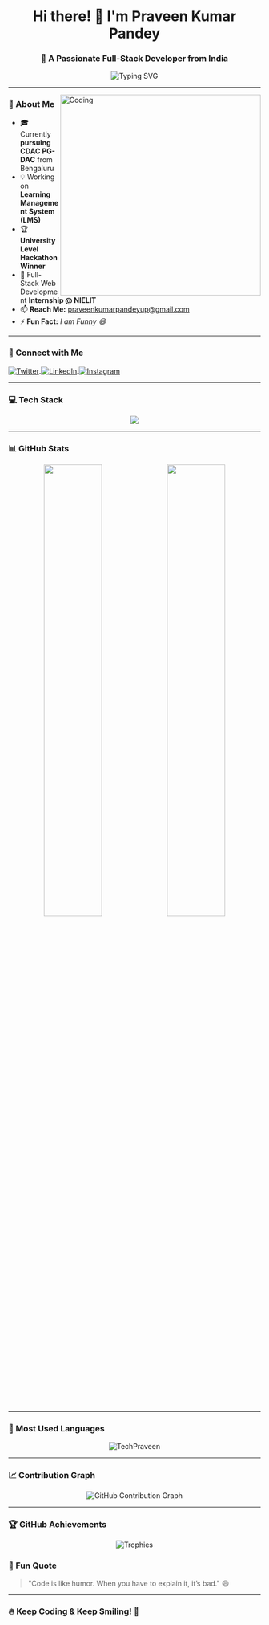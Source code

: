 <h1 align="center">Hi there! 👋 I'm Praveen Kumar Pandey</h1>
<h3 align="center">🚀 A Passionate Full-Stack Developer from India</h3>

<p align="center">
  <img src="https://readme-typing-svg.herokuapp.com?font=Fira+Code&pause=1000&color=F7B801&center=true&vCenter=true&width=500&lines=Spring+Boot+%7C+Restapi+%7C+React;Java+%7C+MySQL+%7C+MongoDB;Problem+Solver+%7C+Tech+Enthusiast;Open+Source+Contributor" alt="Typing SVG" />
</p>

---

<img align="right" alt="Coding" width="400" src="https://i.redd.it/bpxxqqvps4h91.gif"/>

### **🔹 About Me**
- 🎓 Currently **pursuing CDAC PG-DAC** from Bengaluru
- 💡 Working on **Learning Management System (LMS)**
- 🏆 **University Level Hackathon Winner**
- 🌱 Full-Stack Web Development **Internship @ NIELIT**
- 📫 **Reach Me:** [praveenkumarpandeyup@gmail.com](mailto:praveenkumarpandeyup@gmail.com)
- ⚡ **Fun Fact:** _I am Funny 😄_



---

### **📱 Connect with Me**
<p align="left">
  <a href="https://twitter.com/ipraveenkpandey" target="blank">
    <img align="center" src="https://skillicons.dev/icons?i=twitter" alt="Twitter" />
  </a>
  <a href="https://www.linkedin.com/in/praveenkpandey/" target="blank">
    <img align="center" src="https://skillicons.dev/icons?i=linkedin" alt="LinkedIn" />
  </a>
  <a href="https://instagram.com/_praveen99" target="blank">
    <img align="center" src="https://skillicons.dev/icons?i=instagram" alt="Instagram" />
  </a>
</p>

---

### **💻 Tech Stack**
<p align="center">
  <img src="https://skillicons.dev/icons?i=java,spring,hibernate,javascript,html,css,bootstrap,tailwind,react,nodejs,express,mysql,mongodb,postman,git,github,vscode,linux" />
</p>

---

### **📊 GitHub Stats**
<p align="center">
  <img width="48%" src="https://github-readme-stats.vercel.app/api?username=TechPraveen&show_icons=true&theme=radical" />
  <img width="48%" src="https://github-readme-streak-stats.herokuapp.com?user=TechPraveen&theme=radical" />
</p>

---

### **🌟 Most Used Languages**
<p align="center">
  <img src="https://github-readme-stats.vercel.app/api/top-langs?username=TechPraveen&show_icons=true&locale=en&layout=compact&theme=radical" alt="TechPraveen" />
</p>

---

### **📈 Contribution Graph**
<p align="center">
  <img src="https://github-readme-activity-graph.vercel.app/graph?username=TechPraveen&theme=github-dark" alt="GitHub Contribution Graph" />
</p>

---

### **🏆 GitHub Achievements**
<p align="center">
  <img src="https://github-profile-trophy.vercel.app/?username=TechPraveen&theme=onedark&row=1&column=6" alt="Trophies" />
</p>

 

### **🎯 Fun Quote**
> "Code is like humor. When you have to explain it, it’s bad." 😄

---

### **🔥 Keep Coding & Keep Smiling! 🚀**
